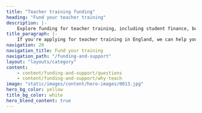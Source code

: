 ```yaml
---
title: "Teacher training funding"
heading: "Fund your teacher training"
description: |-
    Explore funding for teacher training, including student finance, bursaries and scholarships, and support if you’re disabled, a parent or carer or a veteran.
title_paragraph: |-
    If you're applying for teacher training in England, we can help you understand what funding and practical support you could be eligible for.
navigation: 20
navigation_title: Fund your training
navigation_path: "/funding-and-support"
layout: "layouts/category"
content:
    - content/funding-and-support/questions
    - content/funding-and-support/why-teach
image: "static/images/content/hero-images/0013.jpg"
hero_bg_color: yellow
title_bg_color: white
hero_blend_content: true
---
```


